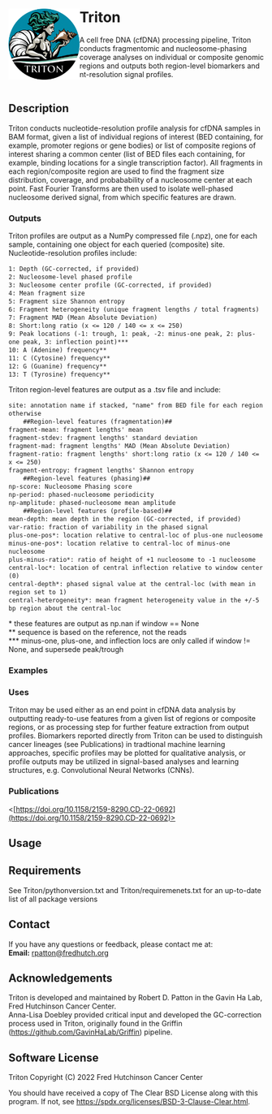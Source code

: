 # Triton <img src="misc/logo_v1.png" width="140" align="left">
A cell free DNA (cfDNA) processing pipeline, Triton conducts fragmentomic and nucleosome-phasing coverage analyses on individual or
composite genomic regions and outputs both region-level biomarkers and nt-resolution signal profiles.
<br/><br/>


## Description
Triton conducts nucleotide-resolution profile analysis for cfDNA samples in BAM format, given a list of individual regions of interest (BED containing,
for example, promoter regions or gene bodies) or list of composite regions of interest sharing a common center (list of BED files each containing, for
example, binding locations for a single transcription factor). All fragments in each region/composite region are used to find the fragment size
distribution, coverage, and probabability of a nucleosome center at each point. Fast Fourier Transforms are then used to isolate well-phased
nucleosome derived signal, from which specific features are drawn.

### Outputs

Triton profiles are output as a NumPy compressed file (.npz), one for each sample, containing one object for each queried (composite) site.
Nucleotide-resolution profiles include:

    1: Depth (GC-corrected, if provided)  
    2: Nucleosome-level phased profile  
    3: Nucleosome center profile (GC-corrected, if provided)  
    4: Mean fragment size  
    5: Fragment size Shannon entropy  
    6: Fragment heterogeneity (unique fragment lengths / total fragments)  
    7: Fragment MAD (Mean Absolute Deviation)  
    8: Short:long ratio (x <= 120 / 140 <= x <= 250)  
    9: Peak locations (-1: trough, 1: peak, -2: minus-one peak, 2: plus-one peak, 3: inflection point)***  
    10: A (Adenine) frequency**  
    11: C (Cytosine) frequency**  
    12: G (Guanine) frequency**  
    13: T (Tyrosine) frequency**  
  
Triton region-level features are output as a .tsv file and include:

    site: annotation name if stacked, "name" from BED file for each region otherwise  
        ##Region-level features (fragmentation)##  
    fragment-mean: fragment lengths' mean  
    fragment-stdev: fragment lengths' standard deviation  
    fragment-mad: fragment lengths' MAD (Mean Absolute Deviation)  
    fragment-ratio: fragment lengths' short:long ratio (x <= 120 / 140 <= x <= 250)  
    fragment-entropy: fragment lengths' Shannon entropy  
        ##Region-level features (phasing)##  
    np-score: Nucleosome Phasing score  
    np-period: phased-nucleosome periodicity  
    np-amplitude: phased-nucleosome mean amplitude  
        ##Region-level features (profile-based)##  
    mean-depth: mean depth in the region (GC-corrected, if provided)  
    var-ratio: fraction of variability in the phased signal  
    plus-one-pos*: location relative to central-loc of plus-one nucleosome  
    minus-one-pos*: location relative to central-loc of minus-one nucleosome  
    plus-minus-ratio*: ratio of height of +1 nucleosome to -1 nucleosome  
    central-loc*: location of central inflection relative to window center (0)  
    central-depth*: phased signal value at the central-loc (with mean in region set to 1)  
    central-heterogeneity*: mean fragment heterogeneity value in the +/-5 bp region about the central-loc  
  
\* these features are output as np.nan if window == None  
\** sequence is based on the reference, not the reads  
\*** minus-one, plus-one, and inflection locs are only called if window != None, and supersede peak/trough

### Examples

### Uses

Triton may be used either as an end point in cfDNA data analysis by outputting ready-to-use features from a given list of regions or
composite regions, or as processing step for further feature extraction from output profiles. Biomarkers reported directly from
Triton can be used to distinguish cancer lineages (see Publications) in tradtional machine learning approaches, specific profiles
may be plotted for qualitative analysis, or profile outputs may be utilized in signal-based analyses and learning structures, 
e.g. Convolutional Neural Networks (CNNs). 

### Publications

<[https://doi.org/10.1158/2159-8290.CD-22-0692](https://doi.org/10.1158/2159-8290.CD-22-0692)>

## Usage

## Requirements

See Triton/pythonversion.txt and Triton/requiremenets.txt for an up-to-date list of all package versions

## Contact
If you have any questions or feedback, please contact me at:  
**Email:** <rpatton@fredhutch.org>

## Acknowledgements
Triton is developed and maintained by Robert D. Patton in the Gavin Ha Lab, Fred Hutchinson Cancer Center.  
Anna-Lisa Doebley provided critical input and developed the GC-correction process used in Triton, originally found
in the Griffin (<https://github.com/GavinHaLab/Griffin>) pipeline.

## Software License
Triton
Copyright (C) 2022 Fred Hutchinson Cancer Center

You should have received a copy of The Clear BSD License along with this program.
If not, see <https://spdx.org/licenses/BSD-3-Clause-Clear.html>.
